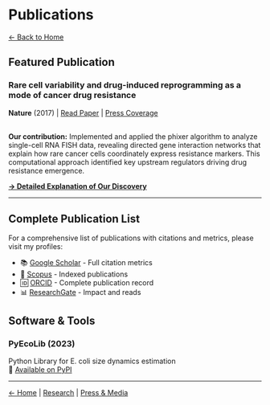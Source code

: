 # Publications

[← Back to Home](/)

## Featured Publication

### Rare cell variability and drug-induced reprogramming as a mode of cancer drug resistance
**Nature** (2017) | [Read Paper](https://www.nature.com/articles/nature22794) | [Press Coverage](https://www.udel.edu/udaily/2017/june/nature-random-variations-cancer-drug-resistance/)

<div style="display: flex; gap: 20px; align-items: center; margin: 15px 0;">
  <div data-badge-type="donut" data-doi="10.1038/nature22794" data-badge-popover="right" class="altmetric-embed"></div>
  <span class="__dimensions_badge_embed__" data-doi="10.1038/nature22794" data-style="small_circle"></span>
  <a class="plumx-plum-print-popup" data-href="https://plu.mx/plum/a/?doi=10.1038/nature22794"></a>
</div>

**Our contribution:** Implemented and applied the phixer algorithm to analyze single-cell RNA FISH data, revealing directed gene interaction networks that explain how rare cancer cells coordinately express resistance markers. This computational approach identified key upstream regulators driving drug resistance emergence.

[**→ Detailed Explanation of Our Discovery**](/cancer-research)

---

## Complete Publication List

For a comprehensive list of publications with citations and metrics, please visit my profiles:
- 📚 [Google Scholar](https://scholar.google.com/citations?user=csX8l60AAAAJ&hl=en) - Full citation metrics
- 🔬 [Scopus](https://www.scopus.com/authid/detail.uri?authorId=56423559600) - Indexed publications
- 🆔 [ORCID](http://orcid.org/0000-0002-4286-8882) - Complete publication record
- 📊 [ResearchGate](https://www.researchgate.net/profile/Cesar_Vargas-Garcia) - Impact and reads

## Software & Tools

### PyEcoLib (2023)
Python Library for E. coli size dynamics estimation  
🔗 [Available on PyPI](https://pypi.org/project/PyEcoLib/)

<!-- Script includes for metrics badges -->
<script type='text/javascript' src='https://d1bxh8uas1mnw7.cloudfront.net/assets/embed.js'></script>
<script async src="https://badge.dimensions.ai/badge.js" charset="utf-8"></script>
<script type="text/javascript" src="//cdn.plu.mx/widget-popup.js"></script>

---

[← Home](/) | [Research](/research) | [Press & Media](/press)
